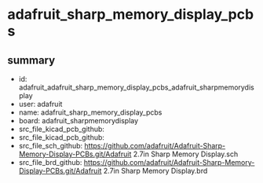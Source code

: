 # adafruit_sharp_memory_display_pcbs
 
## summary 
* id: adafruit_adafruit_sharp_memory_display_pcbs_adafruit_sharpmemorydisplay
* user: adafruit
* name: adafruit_sharp_memory_display_pcbs
* board: adafruit_sharpmemorydisplay
* src_file_kicad_pcb_github: 
* src_file_kicad_pcb_github: 
* src_file_sch_github: https://github.com/adafruit/Adafruit-Sharp-Memory-Display-PCBs.git/Adafruit 2.7in Sharp Memory Display.sch
* src_file_brd_github: https://github.com/adafruit/Adafruit-Sharp-Memory-Display-PCBs.git/Adafruit 2.7in Sharp Memory Display.brd



